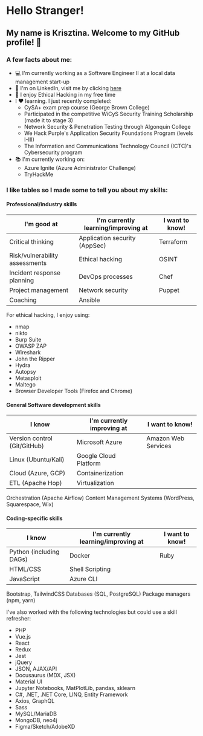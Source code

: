 # Hello Stranger!

## My name is Krisztina. Welcome to my GitHub profile! :wave:


### A few facts about me:
- :computer: I'm currently working as a Software Engineer II at a local data management start-up 
- :briefcase: I'm on LinkedIn, visit me by clicking [here](https://www.linkedin.com/in/krisztinapap/)
- :brain: I enjoy Ethical Hacking in my free time
- I :heart: learning. I just recently completed:
  - CySA+ exam prep course (George Brown College)
  - Participated in the competitive WiCyS Security Training Scholarship (made it to stage 3)
  - Network Security & Penetration Testing through Algonquin College
  - We Hack Purple's Application Security Foundations Program (levels I-III)
  - The Information and Communications Technology Council (ICTC)'s Cybersecurity program
- :books: I'm currently working on: 
  - Azure Ignite (Azure Administrator Challenge) 
  - TryHackMe


 
 


### I like tables so I made some to tell you about my skills:


#### Professional/industry skills

I'm good at | I'm currently learning/improving at | I want to know!
----------- | ----------------------------------- | ---------------
Critical thinking | Application security (AppSec) | Terraform
Risk/vulnerability assessments | Ethical hacking | OSINT
Incident response planning | DevOps processes | Chef
Project management | Network security | Puppet
Coaching | Ansible 


For ethical hacking, I enjoy using: 
- nmap
- nikto
- Burp Suite
- OWASP ZAP
- Wireshark
- John the Ripper
- Hydra
- Autopsy
- Metasploit
- Maltego
- Browser Developer Tools (Firefox and Chrome)


#### General Software development skills

I know | I'm currently improving at | I want to know!
------ | ----------------------------------- | --------------
Version control (Git/GitHub) | Microsoft Azure | Amazon Web Services
Linux (Ubuntu/Kali) | Google Cloud Platform
Cloud (Azure, GCP) | Containerization
ETL (Apache Hop) | Virtualization
Orchestration (Apache Airflow) 
Content Management Systems (WordPress, Squarespace, Wix)


#### Coding-specific skills

I know | I'm currently learning/improving at | I want to know!
------ | ----------------------------------- | --------------
Python (including DAGs) | Docker | Ruby
HTML/CSS | Shell Scripting 
JavaScript | Azure CLI
Bootstrap, TailwindCSS
Databases (SQL, PostgreSQL)
Package managers (npm, yarn)



I've also worked with the following technologies but could use a skill refresher:
- PHP
- Vue.js 
- React
- Redux
- Jest
- jQuery 
- JSON, AJAX/API  
- Docusaurus (MDX, JSX)
- Material UI
- Jupyter Notebooks, MatPlotLib, pandas, sklearn 
- C#, .NET, .NET Core, LINQ, Entity Framework  
- Axios, GraphQL 
- Sass
- MySQL/MariaDB
- MongoDB, neo4j 
- Figma/Sketch/AdobeXD

